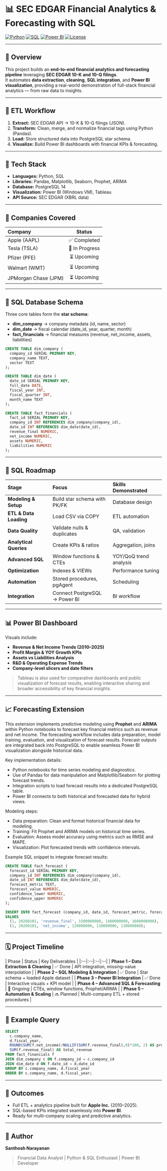 # 📊 SEC EDGAR Financial Analytics & Forecasting with SQL

[![Python](https://img.shields.io/badge/Python-3.8+-blue.svg)](https://www.python.org/) [![SQL](https://img.shields.io/badge/SQL-Structured--Query--Language-green.svg)](https://www.w3schools.com/sql/) [![Power BI](https://img.shields.io/badge/Power%20BI-Data%20Visualization-yellow.svg)](https://powerbi.microsoft.com/) [![License](https://img.shields.io/badge/License-MIT-green.svg)](LICENSE)

---

## 🚀 Overview
This project builds an **end-to-end financial analytics and forecasting pipeline** leveraging **SEC EDGAR 10-K and 10-Q filings**.  
It automates **data extraction**, **cleaning**, **SQL integration**, and **Power BI visualization**, providing a real-world demonstration of full-stack financial analytics — from raw data to insights.

---

## 🔄 ETL Workflow
1. **Extract:** SEC EDGAR API → 10-K & 10-Q filings (JSON).  
2. **Transform:** Clean, merge, and normalize financial tags using Python (Pandas).  
3. **Load:** Store structured data into PostgreSQL star schema.  
4. **Visualize:** Build Power BI dashboards with financial KPIs & forecasting.

---

## 🧰 Tech Stack
- **Languages:** Python, SQL  
- **Libraries:** Pandas, Matplotlib, Seaborn, Prophet, ARIMA  
- **Database:** PostgreSQL 14  
- **Visualization:** Power BI (Windows VM), Tableau  
- **API Source:** SEC EDGAR (XBRL data)

---

## 🧠 Companies Covered
| Company | Status |
|:--|:--:|
| Apple (AAPL) | ✅ Completed |
| Tesla (TSLA) | 🔄 In Progress |
| Pfizer (PFE) | ⏳ Upcoming |
| Walmart (WMT) | ⏳ Upcoming |
| JPMorgan Chase (JPM) | ⏳ Upcoming |

---

## 🧱 SQL Database Schema
Three core tables form the **star schema**:
- **dim_company** → company metadata (id, name, sector)  
- **dim_date** → fiscal calendar (date_id, year, quarter, month)  
- **fact_financials** → financial measures (revenue, net_income, assets, liabilities)

```sql
CREATE TABLE dim_company (
  company_id SERIAL PRIMARY KEY,
  company_name TEXT,
  sector TEXT
);

CREATE TABLE dim_date (
  date_id SERIAL PRIMARY KEY,
  full_date DATE,
  fiscal_year INT,
  fiscal_quarter INT,
  month_name TEXT
);

CREATE TABLE fact_financials (
  fact_id SERIAL PRIMARY KEY,
  company_id INT REFERENCES dim_company(company_id),
  date_id INT REFERENCES dim_date(date_id),
  revenue_final NUMERIC,
  net_income NUMERIC,
  assets NUMERIC,
  liabilities NUMERIC
);
```

---

## 🧠 SQL Roadmap
| Stage | Focus | Skills Demonstrated |
|:--|:--|:--|
| **Modeling & Setup** | Build star schema with PK/FK | Database design |
| **ETL & Data Loading** | Load CSV via COPY | ETL automation |
| **Data Quality** | Validate nulls & duplicates | QA, validation |
| **Analytical Queries** | Create KPIs & ratios | Aggregation, joins |
| **Advanced SQL** | Window functions & CTEs | YOY/QoQ trend analysis |
| **Optimization** | Indexes & VIEWs | Performance tuning |
| **Automation** | Stored procedures, pgAgent | Scheduling |
| **Integration** | Connect PostgreSQL → Power BI | BI workflow |

---

## 📊 Power BI Dashboard
Visuals include:
- **Revenue & Net Income Trends (2010–2025)**
- **Profit Margin & YOY Growth KPIs**
- **Assets vs Liabilities Analysis**
- **R&D & Operating Expense Trends**
- **Company-level slicers and date filters**

> Tableau is also used for comparative dashboards and public visualization of forecast results, enabling interactive sharing and broader accessibility of key financial insights.

---

## 📈 Forecasting Extension
This extension implements predictive modeling using **Prophet** and **ARIMA** within Python notebooks to forecast key financial metrics such as revenue and net income. The forecasting workflow includes data preparation, model training, evaluation, and visualization of forecast results. Forecast outputs are integrated back into PostgreSQL to enable seamless Power BI visualization alongside historical data.

Key implementation details:
- Python notebooks for time series modeling and diagnostics.
- Use of Pandas for data manipulation and Matplotlib/Seaborn for plotting forecast trends.
- Integration scripts to load forecast results into a dedicated PostgreSQL table.
- Power BI connects to both historical and forecasted data for hybrid views.

Modeling steps:
- Data preparation: Clean and format historical financial data for modeling.
- Training: Fit Prophet and ARIMA models on historical time series.
- Evaluation: Assess model accuracy using metrics such as RMSE and MAPE.
- Visualization: Plot forecasted trends with confidence intervals.

Example SQL snippet to integrate forecast results:

```sql
CREATE TABLE fact_forecast (
  forecast_id SERIAL PRIMARY KEY,
  company_id INT REFERENCES dim_company(company_id),
  date_id INT REFERENCES dim_date(date_id),
  forecast_metric TEXT,
  forecast_value NUMERIC,
  confidence_lower NUMERIC,
  confidence_upper NUMERIC
);

INSERT INTO fact_forecast (company_id, date_id, forecast_metric, forecast_value, confidence_lower, confidence_upper)
VALUES
  (1, 20260101, 'revenue_final', 1500000000, 1400000000, 1600000000),
  (1, 20260101, 'net_income', 120000000, 110000000, 130000000);
```

---

## 🗓️ Project Timeline
| Phase | Status | Key Deliverables |
|:--|:--|:--|:--|
| **Phase 1 – Data Extraction & Cleaning** | ✅ Done | API integration, missing-value interpolation |
| **Phase 2 – SQL Modeling & Integration** | ✅ Done | Star schema + loaded Apple dataset |
| **Phase 3 – Power BI Integration** | ✅ Done | Interactive visuals + KPI model |
| **Phase 4 – Advanced SQL & Forecasting** | 🔄 Ongoing | CTEs, window functions, Prophet/ARIMA |
| **Phase 5 – Automation & Scaling** | 🔜 Planned | Multi-company ETL + stored procedures |

---

## 🧾 Example Query
```sql
SELECT 
  c.company_name,
  d.fiscal_year,
  ROUND(SUM(f.net_income)/NULLIF(SUM(f.revenue_final),0)*100, 2) AS profit_margin,
  SUM(f.revenue_final) AS total_revenue
FROM fact_financials f
JOIN dim_company c ON f.company_id = c.company_id
JOIN dim_date d ON f.date_id = d.date_id
GROUP BY c.company_name, d.fiscal_year
ORDER BY c.company_name, d.fiscal_year;
```

---

## 🎯 Outcomes
- Full ETL + analytics pipeline built for **Apple Inc.** (2010–2025).  
- SQL-based KPIs integrated seamlessly into **Power BI**.  
- Ready for multi-company scaling and predictive analytics.  

---

## 👤 Author
**Santhosh Narayanan**  
> Financial Data Analyst | Python & SQL Enthusiast | Power BI Developer  